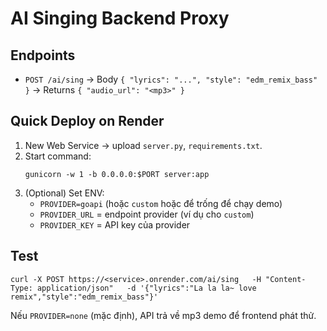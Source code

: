 # AI Singing Backend Proxy

## Endpoints
- `POST /ai/sing` → Body `{ "lyrics": "...", "style": "edm_remix_bass" }` → Returns `{ "audio_url": "<mp3>" }`

## Quick Deploy on Render
1. New Web Service → upload `server.py`, `requirements.txt`.
2. Start command:
   ```
   gunicorn -w 1 -b 0.0.0.0:$PORT server:app
   ```
3. (Optional) Set ENV:
   - `PROVIDER=goapi` (hoặc `custom` hoặc để trống để chạy demo)
   - `PROVIDER_URL` = endpoint provider (ví dụ cho `custom`)
   - `PROVIDER_KEY` = API key của provider

## Test
```
curl -X POST https://<service>.onrender.com/ai/sing   -H "Content-Type: application/json"   -d '{"lyrics":"La la la~ love remix","style":"edm_remix_bass"}'
```

Nếu `PROVIDER=none` (mặc định), API trả về mp3 demo để frontend phát thử.
